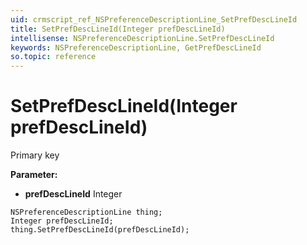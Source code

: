 ```yaml
---
uid: crmscript_ref_NSPreferenceDescriptionLine_SetPrefDescLineId
title: SetPrefDescLineId(Integer prefDescLineId)
intellisense: NSPreferenceDescriptionLine.SetPrefDescLineId
keywords: NSPreferenceDescriptionLine, GetPrefDescLineId
so.topic: reference
---
```


# SetPrefDescLineId(Integer prefDescLineId)

Primary key

**Parameter:** 
* **prefDescLineId** Integer

```crmscript
NSPreferenceDescriptionLine thing;
Integer prefDescLineId;
thing.SetPrefDescLineId(prefDescLineId);
```

